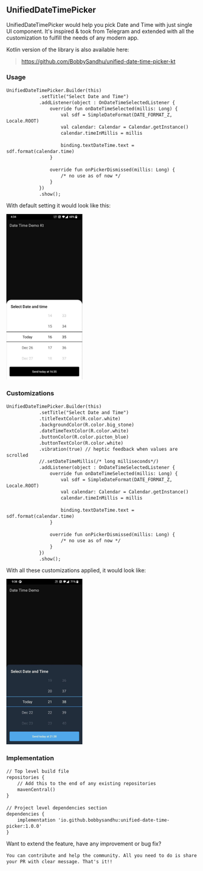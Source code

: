 ﻿## UnifiedDateTimePicker
UnifiedDateTimePicker would help you pick Date and Time with just single UI component. It's inspired & took from Telegram and extended with all the customization to fulfill the needs of any modern app.

Kotlin version of the library is also available here:
> https://github.com/BobbySandhu/unified-date-time-picker-kt

### Usage

    UnifiedDateTimePicker.Builder(this)
                .setTitle("Select Date and Time")
                .addListener(object : OnDateTimeSelectedListener {
                    override fun onDateTimeSelected(millis: Long) {
                        val sdf = SimpleDateFormat(DATE_FORMAT_Z, Locale.ROOT)
                        val calendar: Calendar = Calendar.getInstance()
                        calendar.timeInMillis = millis

                        binding.textDateTime.text = sdf.format(calendar.time)
                    }

                    override fun onPickerDismissed(millis: Long) {
                        /* no use as of now */
                    }
                })
                .show();

With default setting it would look like this:

<img src="./images/default-settings.jpg" alt="drawing" width="200"/>


### Customizations

    UnifiedDateTimePicker.Builder(this)
                .setTitle("Select Date and Time")
                .titleTextColor(R.color.white)
                .backgroundColor(R.color.big_stone)
                .dateTimeTextColor(R.color.white)
                .buttonColor(R.color.picton_blue)
                .buttonTextColor(R.color.white)
                .vibration(true) // heptic feedback when values are scrolled
                //.setDateTimeMillis(/* long milliseconds*/)
                .addListener(object : OnDateTimeSelectedListener {
                    override fun onDateTimeSelected(millis: Long) {
                        val sdf = SimpleDateFormat(DATE_FORMAT_Z, Locale.ROOT)
                        val calendar: Calendar = Calendar.getInstance()
                        calendar.timeInMillis = millis

                        binding.textDateTime.text = sdf.format(calendar.time)
                    }

                    override fun onPickerDismissed(millis: Long) {
                        /* no use as of now */
                    }
                })
                .show();

With all these customizations applied, it would look like:

<img src="./images/custom-settings.jpg" alt="drawing" width="200"/>

### Implementation

    // Top level build file
    repositories {
        // Add this to the end of any existing repositories
        mavenCentral()
    }
    
    // Project level dependencies section
    dependencies {
        implementation 'io.github.bobbysandhu:unified-date-time-picker:1.0.0'
    }

Want to extend the feature, have any improvement or bug fix? 

    You can contribute and help the community. All you need to do is share your PR with clear message. That's it!!

